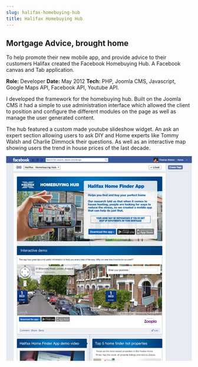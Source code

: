 ```yaml
---
slug: halifax-homebuying-hub
title: Halifax Homebuying Hub
---
```


## Mortgage Advice, brought home

To help promote their new mobile app, and provide advice to their customers Halifax created the Facebook Homebuying Hub. A Facebook canvas and Tab application.

**Role:** Developer
**Date:** May 2012
**Tech:** PHP, Joomla CMS, Javascript, Google Maps API, Facebook API, Youtube API.

I developed the framework for the homebuying hub. Built on the Joomla CMS it had a simple to use administration interface which allowed the client to position and configure the different modules on the page as well as manage the user generated content.

The hub featured a custom made youtube slideshow widget. An ask an expert section allowing users to ask DIY and Home experts like Tommy Walsh and Charlie Dimmock their questions. As well as an interactive map showing users the trend in house prices of the last decade.

![alt text](facebook.png "Screenshot")
